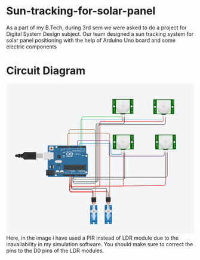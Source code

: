 # Sun-tracking-for-solar-panel

As a part of my B.Tech, during 3rd sem we were asked to do a project for Digital System Design subject. Our team designed a sun tracking system for solar panel positioning with the help of Arduino Uno board and some electric components

# Circuit Diagram

![Circuit](./circuit_diagram.png)
Here, in the image i have used a PIR instead of LDR module due to the inavailability in my simulation software. You should make sure to correct the pins to the D0 pins of the LDR modules.
